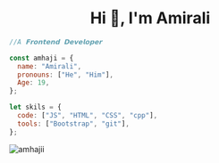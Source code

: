 





<h1 align="center">Hi 👋, I'm Amirali</h1>

```javascript
//A 𝗙𝗿𝗼𝗻𝘁𝗲𝗻𝗱 𝗗𝗲𝘃𝗲𝗹𝗼𝗽𝗲𝗿


```
<!--
```javascript
const amhaji = {
  name: "Amirali",
  pronouns: ["He", "Him"],
  code: ["JS", "HTML", "CSS" , "git" , "cpp" ],
  tools: [
    "Bootstrap",
    "Git",
    And Lots More... 🐱‍💻
  ],
  funFact: "I Can Speak In 3 Programming Languages...5 😉😎",
};
```
-->


```javascript
const amhaji = {
  name: "Amirali",
  pronouns: ["He", "Him"],
  Age: 19,
};
```


```javascript  
let skils = {
  code: ["JS", "HTML", "CSS", "cpp"],
  tools: ["Bootstrap", "git"],
};
```

<p align="left"> <img src="https://komarev.com/ghpvc/?username=amhajii&label=Profile%20views&color=0e75b6&style=flat" alt="amhajii" /> </p>

<!-- <p align="left"> <a href="https://github.com/ryo-ma/github-profile-trophy"><img src="https://github-profile-trophy.vercel.app/?username=amhajii" alt="amhajii" /></a> </p>  -->



























<!--



<p><img align="center" src="https://github-readme-stats.vercel.app/api/top-langs?username=amhajii&show_icons=true&locale=en&layout=compact" alt="amhajii" /></p>

<p>&nbsp;<img align="center" src="https://github-readme-stats.vercel.app/api?username=amhajii&show_icons=true&locale=en" alt="amhajii" /></p>

<p><img align="center" src="https://github-readme-streak-stats.herokuapp.com/?user=amhajii&" alt="amhajii" /></p>



###

<div align="center">
  <img src="https://github-readme-stats.vercel.app/api?username=amhajii&hide_title=false&hide_rank=false&show_icons=true&include_all_commits=true&count_private=true&disable_animations=false&theme=dracula&locale=en&hide_border=false" height="150" alt="stats graph"  />
  <img src="https://github-readme-stats.vercel.app/api/top-langs?username=amhajii&locale=en&hide_title=false&layout=compact&card_width=320&langs_count=5&theme=dracula&hide_border=false" height="150" alt="languages graph"  />
</div>

###

<br clear="both">




-->
